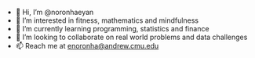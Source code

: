 - 👋 Hi, I’m @noronhaeyan
- 👀 I’m interested in fitness, mathematics and mindfulness
- 🌱 I’m currently learning programming, statistics and finance
- 💞️ I’m looking to collaborate on real world problems and data challenges
- 📫 Reach me at enoronha@andrew.cmu.edu

<!---
noronhaeyan/noronhaeyan is a ✨ special ✨ repository because its `README.md` (this file) appears on your GitHub profile.
You can click the Preview link to take a look at your changes.
--->

